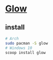 # [Glow](https://github.com/charmbracelet/glow)

## install

```sh
# Arch
sudo pacman -S glow
# Windows 10
scoop install glow
```
